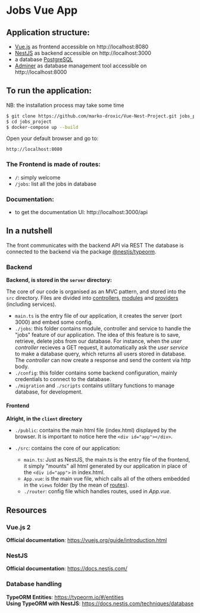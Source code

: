 # Jobs Vue App


## Application structure:

- [Vue.js](https://vuejs.org/guide/introduction.html) as frontend accessible on http://localhost:8080
- [NestJS](https://docs.nestjs.com/) as backend accessible on http://localhost:3000
- a database [PostgreSQL](https://www.postgresql.org/docs/13/index.html)
- [Adminer](https://www.adminer.org/en/) as database management tool accessible on http://localhost:8000


## To run the application:

NB: the installation process may take some time

```sh
$ git clone https://github.com/marko-droxic/Vue-Nest-Project.git jobs_project
$ cd jobs_project
$ docker-compose up --build
```

Open your default browser and go to:

```
http://localhost:8080
```


### The Frontend  is made of routes:

- `/`: simply welcome
- `/jobs`: list all the jobs  in database

### Documentation:

- to get the documentation UI: http://localhost:3000/api

## In a nutshell

The front communicates with the backend API via REST
The database is connected to the backend via the package [@nestjs/typeorm](https://docs.nestjs.com/techniques/database).

### Backend

**Backend, is stored in the `server` directory:**

The core of our code is organised as an MVC pattern, and stored into the `src` directory. Files are divided into [controllers](https://docs.nestjs.com/controllers), [modules](https://docs.nestjs.com/modules) and [providers](https://docs.nestjs.com/providers) (including services).

- `main.ts` is the entry file of our application, it creates the server (port 3000) and embed some config.
- `./jobs`: this folder contains module, controller and service to handle the "jobs" feature of our application. The idea of this feature is to save, retrieve, delete jobs from our database. For instance, when the _user controller_ recieves a GET request, it automatically ask the _user service_ to make a database query, which returns all users stored in database. The _controller_ can now create a response and send the content via http body.
- `./config`: this folder contains some backend configuration, mainly credentials to connect to the database.
- `./migration` and `./scripts` contains utilitary functions to manage database, for development.

#### Frontend

**Alright, in the `client` directory**

- `./public`: contains the main html file (index.html) displayed by the browser. It is important to notice here the `<div id="app"></div>`.

- `./src`: contains the core of our application:

    - `main.ts`: Just as NestJS, the main.ts is the entry file of the frontend, it simply "mounts" all html generated by our application in place of the `<div id="app">` in index.html.
    - `App.vue`: is the main vue file, which calls all of the others embedded in the `views` folder (by the mean of [routes](vhttps://v3.vuejs.org/guide/routing.html#official-router)).
    - `./router`: config file which handles routes, used in _App.vue_.


## Resources

### Vue.js 2

**Official documentation**: https://vuejs.org/guide/introduction.html  

### NestJS

**Official documentation**: https://docs.nestjs.com/

### Database handling

**TypeORM Entities**: https://typeorm.io/#/entities  
**Using TypeORM with NestJS**: https://docs.nestjs.com/techniques/database

